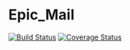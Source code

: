 # Epic_Mail
[![Build Status](https://travis-ci.com/Ochowo/Epic_Mail.svg?branch=develop)](https://travis-ci.com/Ochowo/Epic_Mail)
[![Coverage Status](https://coveralls.io/repos/github/Ochowo/Epic_Mail/badge.svg?branch=ch-unit-test-168825577)](https://coveralls.io/github/Ochowo/Epic_Mail?branch=ch-unit-test-168825577)